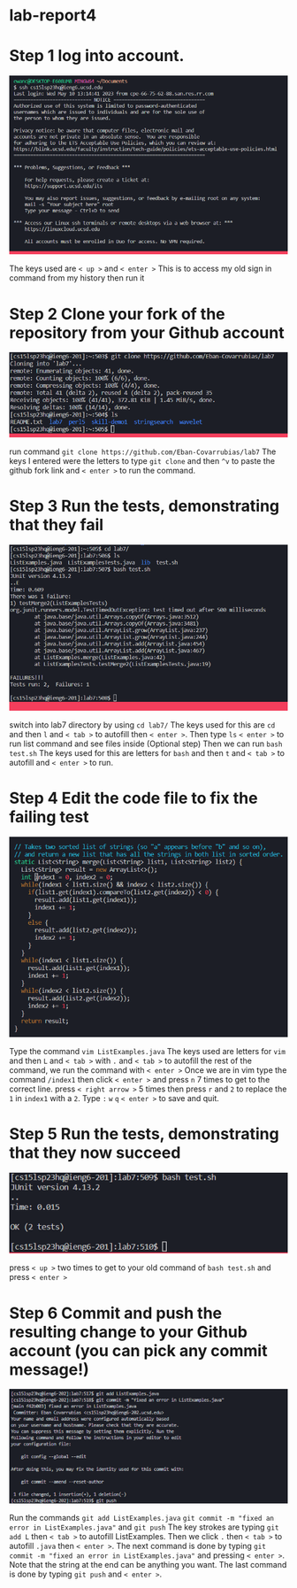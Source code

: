 # lab-report4

# Step 1 log into account.
![image](signin.png)

The keys used are ```< up >``` and ```< enter >```
  This is to access my old sign in command from my history then run it
  
# Step 2 Clone your fork of the repository from your Github account
  ![image](clone.png)
  
  run command ```git clone https://github.com/Eban-Covarrubias/lab7```
  The keys I entered were the letters to type ```git clone``` and then ```^v``` to paste the github fork link and ```< enter >``` to run the command.
  
# Step 3 Run the tests, demonstrating that they fail
  ![image](failtest.png)
  
  switch into lab7 directory by using ```cd lab7/```
  The keys used for this are ```cd``` and then ```l``` and ```< tab >``` to autofill then ```< enter >```.
  Then type ```ls``` ```< enter >``` to run list command and see files inside (Optional step)
  Then we can run ```bash test.sh```
  The keys used for this are letters for ```bash``` and then ```t``` and ```< tab >``` to autofill and ```< enter >``` to run.
  
# Step 4 Edit the code file to fix the failing test
  ![image](vim.png)
  
  Type the command ```vim ListExamples.java``` 
  The keys used are letters for ```vim``` and then ```L``` and ```< tab >``` with ```.``` and ```< tab >``` to autofill the rest of the command, we run the command with ```< enter >```
  Once we are in vim type the command ```/index1``` then click ```< enter >``` and press ```n``` 7 times to get to the correct line.
  press ```< right arrow >``` 5 times then press ```r``` and ```2``` to replace the ```1``` in ```index1``` with a ```2```.
  Type ```:``` ```w``` ```q``` ```< enter >``` to save and quit.
  
# Step 5 Run the tests, demonstrating that they now succeed
  ![image](goodtest.png)
  
  press ```< up >``` two times to get to your old command of ```bash test.sh``` and press ```< enter >```
  
# Step 6 Commit and push the resulting change to your Github account (you can pick any commit message!)
  ![image](push.png)
  
  Run the commands ```git add ListExamples.java``` ```git commit -m "fixed an error in ListExamples.java"``` and ```git push```
  The key strokes are typing ```git add L``` then ```< tab >``` to autofill ListExamples. Then we click ```.``` then ```< tab >``` to autofill ```.java``` then ```< enter >```.
  The next command is done by typing ```git commit -m "fixed an error in ListExamples.java"``` and pressing ```< enter >```. Note that the string at the end can be anything you want.
  The last command is done by typing ```git push``` and ```< enter >```.
  
